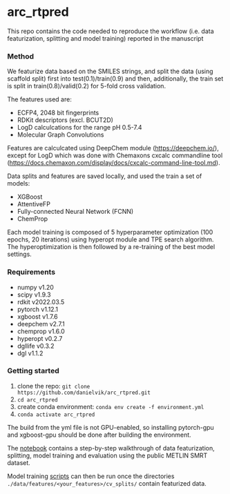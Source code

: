# arc_rtpred

This repo contains the code needed to reproduce the workflow (i.e. data featurization, splitting and model training) reported in the manuscript


### Method
We featurize data based on the SMILES strings, and split the data (using scaffold split) first into test(0.1)/train(0.9) and then, additionally, the train set is split in train(0.8)/valid(0.2) for 5-fold cross validation.

The features used are:

- ECFP4, 2048 bit fingerprints
- RDKit descriptors (excl. BCUT2D)
- LogD calculcations for the range pH 0.5-7.4
- Molecular Graph Convolutions

Features are calculcated using DeepChem module (https://deepchem.io/), except for LogD which was done with Chemaxons cxcalc commandline tool (https://docs.chemaxon.com/display/docs/cxcalc-command-line-tool.md).

Data splits and features are saved locally, and used the train a set of models:

- XGBoost
- AttentiveFP
- Fully-connected Neural Network (FCNN)
- ChemProp

Each model training is composed of 5 hyperparameter optimization (100 epochs, 20 iterations) using hyperopt module and TPE search algorithm. The hyperoptimization is then followed by a re-training of the best model settings.

### Requirements

- numpy v1.20
- scipy v1.9.3
- rdkit v2022.03.5
- pytorch v1.12.1
- xgboost v1.7.6
- deepchem v2.7.1
- chemprop v1.6.0
- hyperopt v0.2.7
- dgllife v0.3.2
- dgl v1.1.2

### Getting started

1. clone the repo: ```git clone https://github.com/danielvik/arc_rtpred.git```
2. ```cd arc_rtpred```
3. create conda environment: ```conda env create -f environment.yml```
4. ```conda activate arc_rtpred```

The build from the yml file is not GPU-enabled, so installing pytorch-gpu and xgboost-gpu should be done after building the environment.


The [notebook](./notebooks_and_code/featurizing_and_splitting.ipynb) contains a step-by-step walkthrough of data featurization, splitting, model training and evaluation using the public METLIN SMRT dataset.

Model training [scripts](./notebooks_and_code/model_training/) can then be run once the directories ```./data/features/<your_features>/cv_splits/``` contain featurized data.